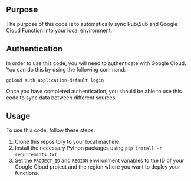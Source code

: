 ## Purpose

The purpose of this code is to automatically sync Pub\Sub and Google Cloud Function into your local environment. 

## Authentication

In order to use this code, you will need to authenticate with Google Cloud. You can do this by using the following command:
```
gcloud auth application-default login
```

Once you have completed authentication, you should be able to use this code to sync data between different sources.

## Usage

To use this code, follow these steps:

1. Clone this repository to your local machine.
2. Install the necessary Python packages using `pip install -r requirements.txt`.
3. Set the `PROJECT_ID` and `REGION` environment variables to the ID of your Google Cloud project and the region where you want to deploy your functions.
